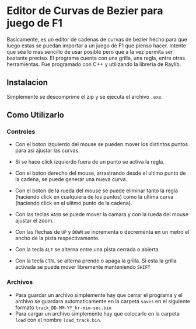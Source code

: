 # Editor de Curvas de Bezier para juego de F1
Basicamente, es un editor de cadenas de curvas de bezier hecho para que luego estas se puedan importar a un juego de F1 que pienso hacer. Intente que sea lo mas sencillo de usar posible pero que a la vez permita ser bastante preciso. El programa cuenta con una grilla, una regla, entre otras herramientas. Fue programado con C++ y utilizando la libreria de Raylib.

## Instalacion
Simplemente se descomprime el zip y se ejecuta el archivo `.exe`.

## Como Utilizarlo
### Controles

* Con el boton izquierdo del mouse se pueden mover los distintos puntos para asi ajustar las curvas.
* Si se hace click izquierdo fuera de un punto se activa la regla.
* Con el boton derecho del mouse, arrastrando desde el ultimo punto de la cadena, se puede generar una nueva curva.
* Con el boton de la rueda del mouse se puede eliminar tanto la regla (haciendo click en cualquiera de los puntos) como la ultima curva (haciendo click en el ulitmo punto de la cadena).

* Con las teclas `WASD` se puede mover la camara y con la rueda del mouse ajustar el zoom.
* Con las flechas de `UP` y `DOWN` se incrementa o decrementa en un metro el ancho de la pista respectivamente.
* Con la tecla `ALT` se alterna entre una pista cerrada o abierta.
* Con la tecla `CTRL` se alterna prende o apaga la grilla. Si esta la grilla activada se puede mover libremente manteniendo `SHIFT`

### Archivos

* Para guardar un archivo simplemente hay que cerrar el programa y el archivo se guardara automaticamente en la carpeta `saves` en el siguiente formato `track_DD-MM-YY_hr-mim-sec.bin`
* Para cargar un archivo simplemente hay que colocarlo en la carpeta `load` con el nombre `load_track.bin`.
